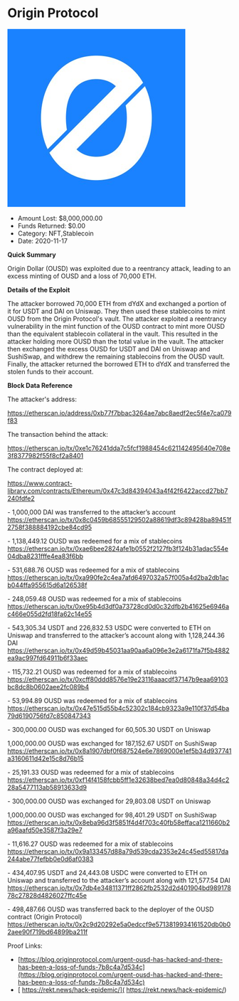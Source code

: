 # Origin Protocol
![Origin Protocol](/rektimages/Origin-Protocol.png)
- Amount Lost: $8,000,000.00
- Funds Returned: $0.00
- Category: NFT,Stablecoin
- Date: 2020-11-17

**Quick Summary**

Origin Dollar (OUSD) was exploited due to a reentrancy attack, leading to an excess minting of OUSD and a loss of 70,000 ETH.

  


 **Details of the Exploit**

The attacker borrowed 70,000 ETH from dYdX and exchanged a portion of it for USDT and DAI on Uniswap. They then used these stablecoins to mint OUSD from the Origin Protocol's vault. The attacker exploited a reentrancy vulnerability in the mint function of the OUSD contract to mint more OUSD than the equivalent stablecoin collateral in the vault. This resulted in the attacker holding more OUSD than the total value in the vault. The attacker then exchanged the excess OUSD for USDT and DAI on Uniswap and SushiSwap, and withdrew the remaining stablecoins from the OUSD vault. Finally, the attacker returned the borrowed ETH to dYdX and transferred the stolen funds to their account.

  


 **Block Data Reference**

The attacker's address:

https://etherscan.io/address/0xb77f7bbac3264ae7abc8aedf2ec5f4e7ca079f83

The transaction behind the attack:

https://etherscan.io/tx/0xe1c76241dda7c5fcf1988454c621142495640e708e3f8377982f55f8cf2a8401

The contract deployed at:

https://www.contract-library.com/contracts/Ethereum/0x47c3d84394043a4f42f6422accd27bb7240fdfe2

  
\- 1,000,000 DAI was transferred to the attacker’s account  
https://etherscan.io/tx/0x8c0459b68555129502a88619df3c89428ba89451f2758f388884192cbe84cd95  
  
\- 1,138,449.12 OUSD was redeemed for a mix of stablecoins  
https://etherscan.io/tx/0xae6bee2824afe1b0552f2127fb3f124b31adac554e04dba8231fffe4ea83f6bb  
  
\- 531,688.76 OUSD was redeemed for a mix of stablecoins  
https://etherscan.io/tx/0xa990fe2c4ea7afd6497032a57f005a4d2ba2db1acb044ffa955615d6a126538f  
  
\- 248,059.48 OUSD was redeemed for a mix of stablecoins  
https://etherscan.io/tx/0xe95b4d3df0a73728cd0d0c32dfb2b41625e6946ac466e055d2fd18fa62c14e55  
  
\- 543,305.34 USDT and 226,832.53 USDC were converted to ETH on Uniswap and transferred to the attacker’s account along with 1,128,244.36 DAI  
https://etherscan.io/tx/0x49d59b45031aa90aa6a096e3e2a6171fa7f5b4882ea9ac997fd64911b6f33aec  
  
\- 115,732.21 OUSD was redeemed for a mix of stablecoins  
https://etherscan.io/tx/0xcff80ddd8576e19e23116aaacdf37147b9eaa69103bc8dc8b0602aee2fc089b4  
  
\- 53,994.89 OUSD was redeemed for a mix of stablecoins  
https://etherscan.io/tx/0x47e515d55b4c52302c184cb9323a9e110f37d54ba79d6190756fd7c850847343  
  
\- 300,000.00 OUSD was exchanged for 60,505.30 USDT on Uniswap

1,000,000.00 OUSD was exchanged for 187,152.67 USDT on SushiSwap  
https://etherscan.io/tx/0x8a1907dbf0f687524e6e7869000e1ef5b34d937741a3160611d42e15c8d76b15  
  
\- 25,191.33 OUSD was redeemed for a mix of stablecoins  
https://etherscan.io/tx/0xf14f4158fcbb5ff1e32638bed7ea0d80848a34d4c228a5477113ab58913633d9  
  
\- 300,000.00 OUSD was exchanged for 29,803.08 USDT on Uniswap

1,000,000.00 OUSD was exchanged for 98,401.29 USDT on SushiSwap  
https://etherscan.io/tx/0x8eba96d3f5851f4d4f703c40fb58effaca1211660b2a96aafd50e3587f3a29e7  
  
\- 11,616.27 OUSD was redeemed for a mix of stablecoins  
https://etherscan.io/tx/0x9a133457d88a79d539cda2353e24c45ed55817da244abe77fefbb0e0d6af0383  
  
\- 434,407.95 USDT and 24,443.08 USDC were converted to ETH on Uniswap and transferred to the attacker’s account along with 121,577.54 DAI  
https://etherscan.io/tx/0x7db4e34811371ff2862fb2532d2d401904bd98917878c27828d4826027ffc45e  
  
\- 498,487.66 OUSD was transferred back to the deployer of the OUSD contract (Origin Protocol)  
https://etherscan.io/tx/0x2c9d20292e5a0edccf9e5713819934161520db0b02aee90f719bd64899ba211f


Proof Links:
- [https://blog.originprotocol.com/urgent-ousd-has-hacked-and-there-has-been-a-loss-of-funds-7b8c4a7d534c](https://blog.originprotocol.com/urgent-ousd-has-hacked-and-there-has-been-a-loss-of-funds-7b8c4a7d534c)
- [ https://rekt.news/hack-epidemic/]( https://rekt.news/hack-epidemic/)


